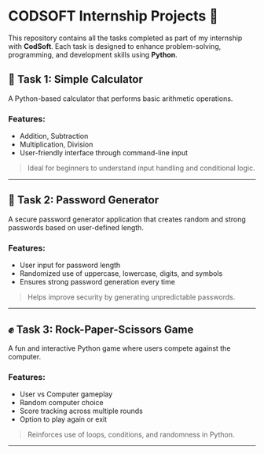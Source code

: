 # CODSOFT Internship Projects 🚀

This repository contains all the tasks completed as part of my internship with **CodSoft**. Each task is designed to enhance problem-solving, programming, and development skills using **Python**.

## 🧮 Task 1: Simple Calculator

A Python-based calculator that performs basic arithmetic operations.

### Features:

* Addition, Subtraction
* Multiplication, Division
* User-friendly interface through command-line input

> Ideal for beginners to understand input handling and conditional logic.

---

## 🔐 Task 2: Password Generator

A secure password generator application that creates random and strong passwords based on user-defined length.

### Features:

* User input for password length
* Randomized use of uppercase, lowercase, digits, and symbols
* Ensures strong password generation every time

> Helps improve security by generating unpredictable passwords.

---

## ✊ Task 3: Rock-Paper-Scissors Game

A fun and interactive Python game where users compete against the computer.

### Features:

* User vs Computer gameplay
* Random computer choice
* Score tracking across multiple rounds
* Option to play again or exit

> Reinforces use of loops, conditions, and randomness in Python.

---
